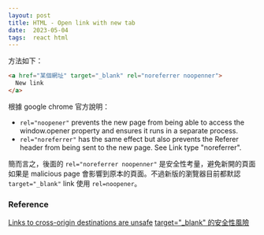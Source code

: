 ```yaml
---
layout: post
title: HTML - Open link with new tab
date:  2023-05-04
tags:  react html
---
```


方法如下：
``` html
<a href="某個網址" target="_blank" rel="noreferrer noopenner"> 
  New link
</a>
```


根據 google chrome 官方說明：
- `rel="noopener"` prevents the new page from being able to access the window.opener property and ensures it runs in a separate process.
- `rel="noreferrer"` has the same effect but also prevents the Referer header from being sent to the new page. See Link type "noreferrer".


簡而言之，後面的 `rel="noreferrer noopenner"` 是安全性考量，避免新開的頁面如果是 malicious page 會影響到原本的頁面。不過新版的瀏覽器目前都默認 `target="_blank"` link 使用 `rel=noopener`。

### Reference
[Links to cross-origin destinations are unsafe](https://developer.chrome.com/docs/lighthouse/best-practices/external-anchors-use-rel-noopener/)
[target="_blank" 的安全性風險](https://pjchender.dev/internet/is-noreferrer-noopenner/)